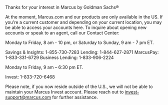 Thanks for your interest in Marcus by Goldman Sachs®

At the moment, Marcus.com and our products are only available in the US. If you're a current customer and depending on your current location, you may be able to access your accounts here. To inquire about opening new accounts or speak to an agent, call our Contact Center:

Monday to Friday, 8 am - 10 pm, or Saturday to Sunday, 9 am - 7 pm ET.

Savings & Insights: 1-855-730-7283
Lending: 1-844-627-2871
MarcusPay: 1-833-331-6729
Business Lending: 1-833-906-2224



Monday to Friday, 9 am – 6:30 pm ET.

Invest: 1-833-720-6468



Please note, if you now reside outside of the U.S., we will not be able to maintain your Marcus Invest account. Please reach out to invest-support@marcus.com for further assistance.